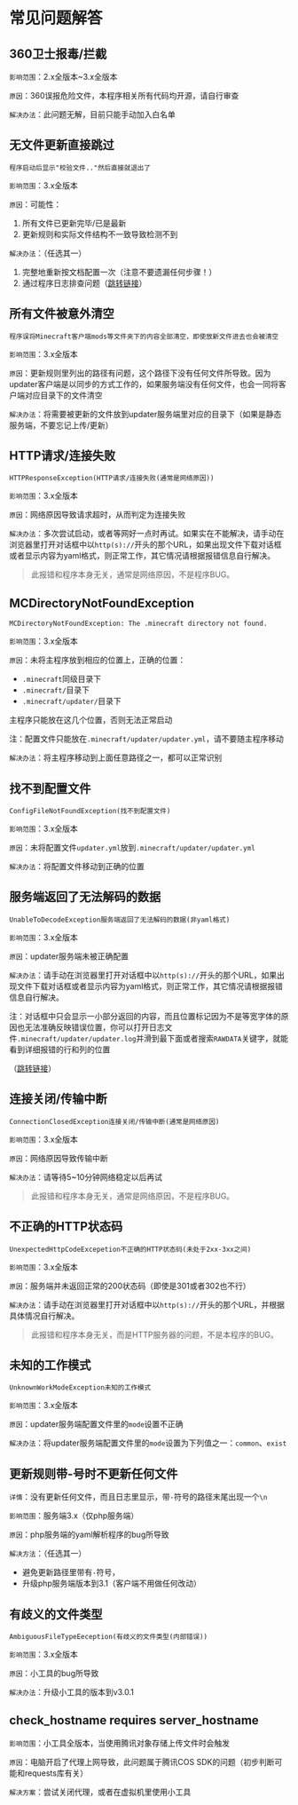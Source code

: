 # 常见问题解答

## 360卫士报毒/拦截

`影响范围`：2.x全版本\~3.x全版本

`原因`：360误报危险文件，本程序相关所有代码均开源，请自行审查

`解决办法`：此问题无解，目前只能手动加入白名单

## 无文件更新直接跳过

```
程序启动后显示"校验文件.."然后直接就退出了
```

`影响范围`：3.x全版本

`原因`：可能性：

1. 所有文件已更新完毕/已是最新
2. 更新规则和实际文件结构不一致导致检测不到

`解决办法`：（任选其一）

1. 完整地重新按文档配置一次（注意不要遗漏任何步骤！）
2. 通过程序日志排查问题（[跳转链接](排查日志.md)）

## 所有文件被意外清空

```
程序误将Minecraft客户端mods等文件夹下的内容全部清空，即使放新文件进去也会被清空
```

`影响范围`：3.x全版本

`原因`：更新规则里列出的路径有问题，这个路径下没有任何文件所导致。因为updater客户端是以同步的方式工作的，如果服务端没有任何文件，也会一同将客户端对应目录下的文件清空

`解决办法`：将需要被更新的文件放到updater服务端里对应的目录下（如果是静态服务端，不要忘记上传/更新）

## HTTP请求/连接失败

```
HTTPResponseException(HTTP请求/连接失败(通常是网络原因))
```

`影响范围`：3.x全版本

`原因`：网络原因导致请求超时，从而判定为连接失败

`解决办法`：多次尝试启动，或者等网好一点时再试。如果实在不能解决，请手动在浏览器里打开对话框中以`http(s)://`开头的那个URL，如果出现文件下载对话框或者显示内容为yaml格式，则正常工作，其它情况请根据报错信息自行解决。

> 此报错和程序本身无关，通常是网络原因，不是程序BUG。

## MCDirectoryNotFoundException

```
MCDirectoryNotFoundException: The .minecraft directory not found.
```

`影响范围`：3.x全版本

`原因`：未将主程序放到相应的位置上，正确的位置：

+ `.minecraft`同级目录下
+ `.minecraft/`目录下
+ `.minecraft/updater/`目录下

主程序只能放在这几个位置，否则无法正常启动

注：配置文件只能放在`.minecraft/updater/updater.yml`，请不要随主程序移动

`解决办法`：将主程序移动到上面任意路径之一，都可以正常识别

## 找不到配置文件

```
ConfigFileNotFoundException(找不到配置文件)
```

`影响范围`：3.x全版本

`原因`：未将配置文件`updater.yml`放到`.minecraft/updater/updater.yml`

`解决办法`：将配置文件移动到正确的位置

## 服务端返回了无法解码的数据

```
UnableToDecodeException服务端返回了无法解码的数据(非yaml格式)
```

`影响范围`：3.x全版本

`原因`：updater服务端未被正确配置

`解决办法`：请手动在浏览器里打开对话框中以`http(s)://`开头的那个URL，如果出现文件下载对话框或者显示内容为yaml格式，则正常工作，其它情况请根据报错信息自行解决。

注：对话框中只会显示一小部分返回的内容，而且位置标记因为不是等宽字体的原因也无法准确反映错误位置，你可以打开日志文件`.minecraft/updater/updater.log`并滑到最下面或者搜索`RAWDATA`关键字，就能看到详细报错的行和列的位置

（[跳转链接](排查日志.md)）

## 连接关闭/传输中断

```
ConnectionClosedException连接关闭/传输中断(通常是网络原因)
```

`影响范围`：3.x全版本

`原因`：网络原因导致传输中断

`解决办法`：请等待5\~10分钟网络稳定以后再试

> 此报错和程序本身无关，通常是网络原因，不是程序BUG。

## 不正确的HTTP状态码

```
UnexpectedHttpCodeExcepetion不正确的HTTP状态码(未处于2xx-3xx之间)
```

`影响范围`：3.x全版本

`原因`：服务端并未返回正常的200状态码（即使是301或者302也不行）

`解决办法`：请手动在浏览器里打开对话框中以`http(s)://`开头的那个URL，并根据具体情况自行解决。

> 此报错和程序本身无关，而是HTTP服务器的问题，不是本程序的BUG。

## 未知的工作模式

```
UnknownWorkModeException未知的工作模式
```

`影响范围`：3.x全版本

`原因`：updater服务端配置文件里的`mode`设置不正确

`解决办法`：将updater服务端配置文件里的`mode`设置为下列值之一：`common`、`exist`

## 更新规则带-号时不更新任何文件

`详情`：没有更新任何文件，而且日志里显示，带`-`符号的路径末尾出现一个`\n`

`影响范围`：服务端3.x（仅php服务端）

`原因`：php服务端的yaml解析程序的bug所导致

`解决方法`：（任选其一）

+ 避免更新路径里带有`-`符号，
+ 升级php服务端版本到3.1（客户端不用做任何改动）

## 有歧义的文件类型

```
AmbiguousFileTypeEeception(有歧义的文件类型(内部错误))
```

`影响范围`：3.x全版本

`原因`：小工具的bug所导致

`解决办法`：升级小工具的版本到v3.0.1

## check_hostname requires server_hostname

`影响范围`：小工具全版本，当使用腾讯对象存储上传文件时会触发

`原因`：电脑开启了代理上网导致，此问题属于腾讯COS SDK的问题（初步判断可能和requests库有关）

`解决方案`：尝试关闭代理，或者在虚拟机里使用小工具